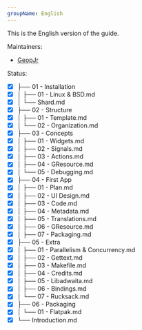 ```yaml
---
groupName: English
---
```


This is the English version of the guide.

Maintainers:

- [GeopJr](https://github.comm/GeopJr)

Status:

- [X] ├── 01 - Installation
- [X] │   ├── 01 - Linux & BSD.md
- [X] │   └── Shard.md
- [X] ├── 02 - Structure
- [X] │   ├── 01 - Template.md
- [X] │   └── 02 - Organization.md
- [X] ├── 03 - Concepts
- [X] │   ├── 01 - Widgets.md
- [X] │   ├── 02 - Signals.md
- [X] │   ├── 03 - Actions.md
- [X] │   ├── 04 - GResource.md
- [X] │   └── 05 - Debugging.md
- [X] ├── 04 - First App
- [X] │   ├── 01 - Plan.md
- [X] │   ├── 02 - UI Design.md
- [X] │   ├── 03 - Code.md
- [X] │   ├── 04 - Metadata.md
- [X] │   ├── 05 - Translations.md
- [X] │   ├── 06 - GResource.md
- [X] │   ├── 07 - Packaging.md
- [X] ├── 05 - Extra
- [X] │   ├── 01 - Parallelism & Concurrency.md
- [X] │   ├── 02 - Gettext.md
- [X] │   ├── 03 - Makefile.md
- [X] │   ├── 04 - Credits.md
- [X] │   ├── 05 - Libadwaita.md
- [X] │   ├── 06 - Bindings.md
- [X] │   └── 07 - Rucksack.md
- [X] ├── 06 - Packaging
- [X] │   └── 01 - Flatpak.md
- [X] └── Introduction.md
